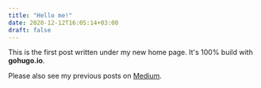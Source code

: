 ```yaml
---
title: "Hello me!"
date: 2020-12-12T16:05:14+03:00
draft: false
---
```

This is the first post written under my new home page.
It's 100% build with **gohugo.io**.

Please also see my previous posts on [Medium](https://medium.com/@odalabasmaz).
